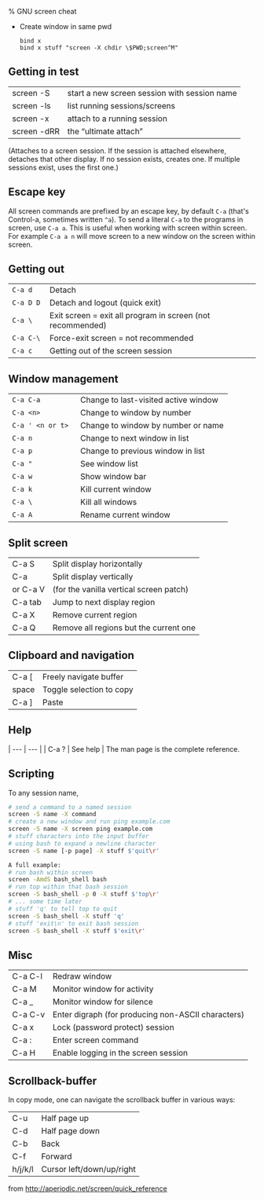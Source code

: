 % GNU screen cheat



* Create window in same pwd
  ```
  bind x
  bind x stuff "screen -X chdir \$PWD;screen^M"
  ```

## Getting in test

|                  |                                              |
| ---              | ---                                          |
| screen -S <name> | start a new screen session with session name |
| screen -ls       | list running sessions/screens                |
| screen -x        | attach to a running session                  |
| screen -dRR      | the “ultimate attach”                        |

 (Attaches to a screen session.  If the session is attached elsewhere, 
detaches that other display.  If no session exists, creates one.  If 
multiple sessions exist, uses the first one.)

## Escape key

All screen commands are prefixed by an escape key, by default `C-a` (that's
Control-a, sometimes written `^a`).  To send a literal `C-a` to the programs
in screen, use `C-a a`. This is useful when working with screen within screen.
For example `C-a a n` will move screen to a new window on the screen within
screen.

## Getting out

|                |                                                            |
| ---            | ---                                                        |
| ```C-a d   ``` | Detach                                                     |
| ```C-a D D ``` | Detach and logout (quick exit)                             |
| ```C-a \   ``` | Exit screen = exit all program in screen (not recommended) |
| ```C-a C-\ ``` | Force-exit screen = not recommended                        |
| ```C-a c   ``` | Getting out of the screen session                          |

## Window management

|                       |                                      |
| ---                   | ---                                  |
| ```C-a C-a      ```   | Change to last-visited active window |
| ```C-a <n>      ```   | Change to window by number           |
| ```C-a ' <n or t> ``` | Change to window by number or name   |
| ```C-a n        ```   | Change to next window in list        |
| ```C-a p        ```   | Change to previous window in list    |
| ```C-a "        ```   | See window list                      |
| ```C-a w        ```   | Show window bar                      |
| ```C-a k        ```   | Kill current window                  |
| ```C-a \        ```   | Kill all windows                     |
| ```C-a A        ```   | Rename current window                |

## Split screen

|          |                                         |
| ---      | ---                                     |
| C-a S    | Split display horizontally              |
| C-a      | Split display vertically                |
| or C-a V | (for the vanilla vertical screen patch) |
| C-a tab  | Jump to next display region             |
| C-a X    | Remove current region                   |
| C-a Q    | Remove all regions but the current one  |

## Clipboard and navigation

|       |                          |
| ---   | ---                      |
| C-a [ | Freely navigate buffer   |
| space | Toggle selection to copy |
| C-a ] | Paste                    |

## Help

| ---   | ---      |
| C-a ? | See help |
The man page is the complete reference.

## Scripting

To any session name,
```bash
# send a command to a named session
screen -S name -X command		
# create a new window and run ping example.com
screen -S name -X screen ping example.com		
# stuff characters into the input buffer
# using bash to expand a newline character
screen -S name [-p page] -X stuff $'quit\r'		

A full example:
# run bash within screen
screen -AmdS bash_shell bash
# run top within that bash session
screen -S bash_shell -p 0 -X stuff $'top\r'
# ... some time later
# stuff 'q' to tell top to quit
screen -S bash_shell -X stuff 'q'
# stuff 'exit\n' to exit bash session
screen -S bash_shell -X stuff $'exit\r'
```

## Misc

|         |                                                    |
| ---     | ---                                                |
| C-a C-l | Redraw window                                      |
| C-a M   | Monitor window for activity                        |
| C-a _   | Monitor window for silence                         |
| C-a C-v | Enter digraph (for producing non-ASCII characters) |
| C-a x   | Lock (password protect) session                    |
| C-a :   | Enter screen command                               |
| C-a H   | Enable logging in the screen session               |

## Scrollback-buffer

In copy mode, one can navigate the scrollback buffer in various ways:

|         |                           |
| ---     | ---                       |
| C-u     | Half page up              |
| C-d     | Half page down            |
| C-b     | Back                      |
| C-f     | Forward                   |
| h/j/k/l | Cursor left/down/up/right |


from http://aperiodic.net/screen/quick_reference
